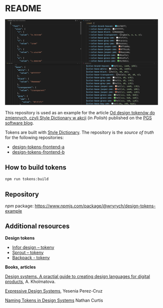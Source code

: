 # README

![](./promo.png)

This repository is used as an example for the article [Od design tokenów do zmiennych, czyli Style Dictionary w akcji](https://www.pgs-soft.com/pl/blog/od-design-tokenow-do-zmiennych-czyli-style-dictionary-w-akcji/) (in *Polish*) published on the [PGS software blog](https://www.pgs-soft.com/blog/).

Tokens are built with [Style Dictionary](https://amzn.github.io/style-dictionary/#/).
The repository is the *source of truth* for the following repositories:

- [design-tokens-frontend-a](https://github.com/ryrych/design-tokens-frontend-a)
- [design-tokens-frontend-b](https://github.com/ryrych/design-tokens-frontend-b)

## How to build tokens

```sh
npm run tokens:build
```

## Repository

*npm* package: https://www.npmjs.com/package/@wryrych/design-tokens-example

## Additional resources

**Design tokens**

- [Infor design – tokeny](https://design.infor.com/product/design-tokens)
- [Sprout – tokeny](https://seeds.sproutsocial.com/resources/tokens/)
- [Backpack - tokeny](https://backpack.github.io/tokens/animation/)

**Books, articles**

[Design systems. A practial guide to creating design languages for digital products](https://shop.smashingmagazine.com/products/design-systems-by-alla-kholmatova), A. Kholmatova.

[Expressive Design Systems](https://abookapart.com/products/expressive-design-systems), Yesenia Perez-Cruz

[Naming Tokens in Design Systems](https://medium.com/eightshapes-llc/naming-tokens-in-design-systems-9e86c7444676) Nathan Curtis
